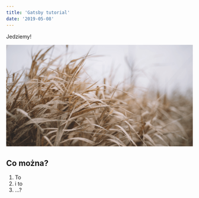 ```yaml
---
title: 'Gatsby tutorial'
date: '2019-05-08'
---
```


Jedziemy!

![MojePhoto](./grass.png)

## Co można?

1. To
2. i to
3. ...?